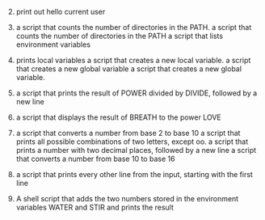 2. print out hello current user
3. a script that counts the number of directories in the PATH.
a script that counts the number of directories in the PATH
a script that lists environment variables
5. prints local variables
a script that creates a new local variable.
 a script that creates a new global variable
a script that creates a new global variable.

9. a script that prints the result of POWER divided by DIVIDE, followed by a new line
10. a script that displays the result of BREATH to the power LOVE
11. a script that converts a number from base 2 to base 10
a script that prints all possible combinations of two letters, except oo.
a script that prints a number with two decimal places, followed by a new line
a script that converts a number from base 10 to base 16
102. a script that prints every other line from the input, starting with the first line
103. A shell script that adds the two numbers stored in the environment variables WATER and STIR and prints the result

